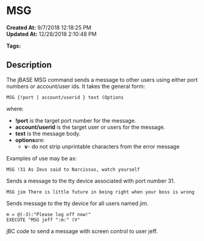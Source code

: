 # MSG

**Created At:** 9/7/2018 12:18:25 PM  
**Updated At:** 12/28/2018 2:10:48 PM  

**Tags:**
<badge text='message' vertical='middle' />
<badge text='msg' vertical='middle' />
<badge text='msg' vertical='middle' />

## Description

The jBASE MSG command sends a message to other users using either port numbers or account/user ids. It takes the general form:

```
MSG {!port | account/userid } text (Options
```

where:

- **!port** is the target port number for the message.
- **account/userid** is the target user or users for the message.
- **text** is the message body.
- **options**are: 
    - **v**- do not strip unprintable characters from the error message


Examples of use may be as:

```
MSG !31 As Zeus said to Narcissus, watch yourself
```

Sends a message to the tty device associated with port number 31.



```
MSG jim There is little future in being right when your boss is wrong
```

Sends message to the tty device for all users named jim.



```
m = @(-3):"Please log off now!"
EXECUTE "MSG jeff ":m:" (V"
```

jBC code to send a message with screen control to user jeff.



### 

